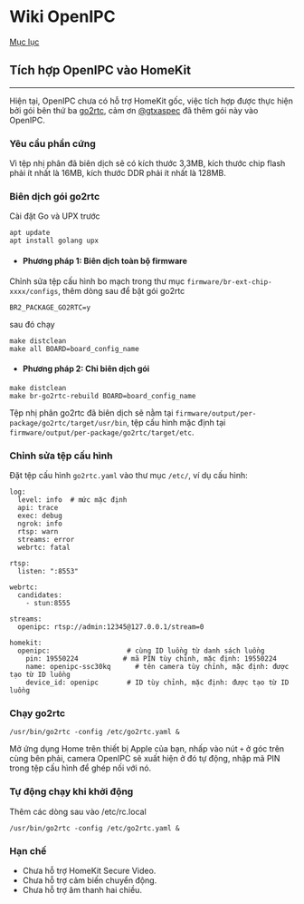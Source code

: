 # Wiki OpenIPC
[Mục lục](../README.md)


## Tích hợp OpenIPC vào HomeKit
---

Hiện tại, OpenIPC chưa có hỗ trợ HomeKit gốc, việc tích hợp được thực hiện bởi gói bên thứ ba [go2rtc](https://github.com/AlexxIT/go2rtc "go2rtc"), cảm ơn [@gtxaspec](https://github.com/gtxaspec "@gtxaspec") đã thêm gói này vào OpenIPC.

### Yêu cầu phần cứng

Vì tệp nhị phân đã biên dịch sẽ có kích thước 3,3MB, kích thước chip flash phải ít nhất là 16MB, kích thước DDR phải ít nhất là 128MB.

### Biên dịch gói go2rtc

Cài đặt Go và UPX trước
```
apt update
apt install golang upx
```
- #### Phương pháp 1: Biên dịch toàn bộ firmware
Chỉnh sửa tệp cấu hình bo mạch trong thư mục `firmware/br-ext-chip-xxxx/configs`, thêm dòng sau để bật gói go2rtc
```
BR2_PACKAGE_GO2RTC=y
```
sau đó chạy
```
make distclean
make all BOARD=board_config_name
```
- #### Phương pháp 2: Chỉ biên dịch gói
```
make distclean
make br-go2rtc-rebuild BOARD=board_config_name
```
Tệp nhị phân go2rtc đã biên dịch sẽ nằm tại `firmware/output/per-package/go2rtc/target/usr/bin`, tệp cấu hình mặc định tại `firmware/output/per-package/go2rtc/target/etc`.

### Chỉnh sửa tệp cấu hình

Đặt tệp cấu hình `go2rtc.yaml` vào thư mục `/etc/`, ví dụ cấu hình:

```
log:
  level: info  # mức mặc định
  api: trace
  exec: debug
  ngrok: info
  rtsp: warn
  streams: error
  webrtc: fatal

rtsp:
  listen: ":8553"

webrtc:
  candidates:
    - stun:8555

streams:
  openipc: rtsp://admin:12345@127.0.0.1/stream=0

homekit:
  openipc:                   # cùng ID luồng từ danh sách luồng
    pin: 19550224           # mã PIN tùy chỉnh, mặc định: 19550224
    name: openipc-ssc30kq      # tên camera tùy chỉnh, mặc định: được tạo từ ID luồng
    device_id: openipc       # ID tùy chỉnh, mặc định: được tạo từ ID luồng
```

### Chạy go2rtc

```
/usr/bin/go2rtc -config /etc/go2rtc.yaml &
```

Mở ứng dụng Home trên thiết bị Apple của bạn, nhấp vào nút `+` ở góc trên cùng bên phải, camera OpenIPC sẽ xuất hiện ở đó tự động, nhập mã PIN trong tệp cấu hình để ghép nối với nó.

### Tự động chạy khi khởi động

Thêm các dòng sau vào /etc/rc.local

```
/usr/bin/go2rtc -config /etc/go2rtc.yaml &
```

### Hạn chế

- Chưa hỗ trợ HomeKit Secure Video.
- Chưa hỗ trợ cảm biến chuyển động.
- Chưa hỗ trợ âm thanh hai chiều.


